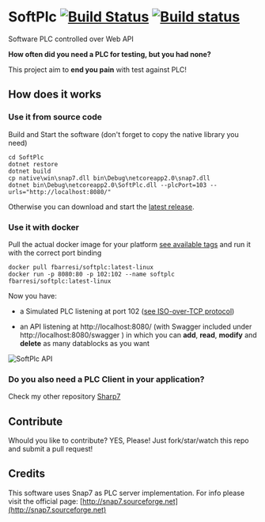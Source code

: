 # SoftPlc [![Build Status](https://travis-ci.org/fbarresi/SoftPlc.svg?branch=master)](https://travis-ci.org/fbarresi/SoftPlc) [![Build status](https://ci.appveyor.com/api/projects/status/bl05dyhpr3ah76y3?svg=true)](https://ci.appveyor.com/project/fbarresi/softplc)
Software PLC controlled over Web API

**How often did you need a PLC for testing, but you had none?**

This project aim to **end you pain** with test against PLC!

## How does it works

### Use it from source code 
Build and Start the software (don't forget to copy the native library you need)

```shell
cd SoftPlc
dotnet restore
dotnet build
cp native\win\snap7.dll bin\Debug\netcoreapp2.0\snap7.dll
dotnet bin\Debug\netcoreapp2.0\SoftPlc.dll --plcPort=103 --urls="http://localhost:8080/"
```

Otherwise you can download and start the [latest release](https://github.com/fbarresi/SoftPlc/releases/latest).

### Use it with docker
Pull the actual docker image for your platform [see available tags](https://hub.docker.com/r/fbarresi/softplc/tags/) and run it with the correct port binding

```docker
docker pull fbarresi/softplc:latest-linux
docker run -p 8080:80 -p 102:102 --name softplc fbarresi/softplc:latest-linux
```

Now you have:

- a Simulated PLC listening at port 102 ([see ISO-over-TCP protocol](https://tools.ietf.org/html/rfc1006))

- an API listening at http://localhost:8080/  (with Swagger included under http://localhost:8080/swagger ) in which you can __add__, __read__, __modify__ and __delete__ as many datablocks as you want


![SoftPlc API](https://github.com/fbarresi/SoftPlc/raw/master/img/SoftPlc_API.png "Api")


### Do you also need a PLC Client in your application?

Check my other repository [Sharp7](https://github.com/fbarresi/Sharp7)


## Contribute

Whould you like to contribute? YES, Please! Just fork/star/watch this repo and submit a pull request!

## Credits

This software uses Snap7 as PLC server implementation.
For info please visit the official page: [http://snap7.sourceforge.net](http://snap7.sourceforge.net)
